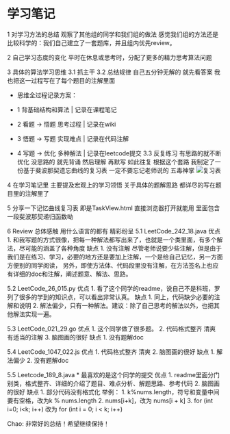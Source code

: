 # 学习笔记
1 对学习方法的总结
  观察了其他组的同学和我们组的做法
  感觉我们组的方法还是比较科学的：我们自己建立了一套题库，并且组内优先review。

2 自己学习态度的变化
  平时在休息或思考时，分配了更多的精力思考算法问题

3 具体的算法学习思维
  3.1 抓主干
  3.2 总结规律 自己五分钟无解的 就先看答案
  我也把这一过程写在了每个题目的注解里面
   * 思维全过程记录方案：<p>
   * 1 背基础结构和算法      | 记录在课程笔记<p>
   * 2 看题 -> 悟题 思考过程 | 记录在wiki<p>
   * 3 悟题 -> 写题 实现难点 | 记录在代码注解<p>
   * 4 写题 -> 优化 多种解法 | 记录在leetcode提交
  3.3 反复练习
  有思路的就不断优化 没思路的 就先背诵 然后理解 再默写 如此往复
  根据这个套路 我制定了一份基于斐波那契遗忘曲线的复习表
  一定不要忘记老师说的 五毒神掌
  ![复习表](http://ww1.sinaimg.cn/large/466e120ely1g3vboe39o3j216a0pztaq.jpg)

4 在学习笔记里 主要提及宏观上的学习领悟
  关于具体的题解思路 都详尽的写在题目里的注解里了

5 分享一下记忆曲线复习表 即是TaskView.html
  直接浏览器打开就能用 里面包含一段斐波那契递归函数呦

6 Review
  总体感触 用什么语言的都有 精彩纷呈
  5.1 LeetCode_242_18.java
    优点
      1. 和我写题的方式很像，把每一种解法都写出来了，也就是一个类里面，有多个解法，尽可能的涵盖了各种角度
    缺点
      1. 没有注解
        尽管老师说要少些注解，但是由于我们是在练习、学习，必要的地方还是要加上注解，一个是给自己记忆，另一方面方便别的同学阅读，
        另外，即使方法体、代码段里没有注解，在方法签名上也应有详细的doc和注解，阐述题意、解法、思路。

  5.2 LeetCode_26_015.py
    优点
      1. 看了这个同学的readme，说自己不是科班，罗列了很多的学到的知识点，可以看出非常认真。
    缺点
      1. 同上，代码缺少必要的注解和说明
      2. 解法偏少，只有一种解法。建议：除了自己思考的解法以外，也把其他解法实现一遍。

  5.3 LeetCode_021_29.go
    优点
      1. 这个同学做了很多题。
      2. 代码格式整齐 清爽 有适当的注解
      3. 脑图画的很好
    缺点
      1. 没有题解doc

  5.4 LeetCode_1047_022.js
    优点
      1. 代码格式整齐 清爽
      2. 脑图画的很好
    缺点
      1. 解法偏少
      2. 没有题解doc

  5.5 Leetcode_189_8.java
    * 最喜欢的是这个同学的提交
    优点
      1. readme里面分门别类，格式整齐、详细的介绍了题目、难点分析、解题思路、参考代码
      2. 脑图画的很好
    缺点
      1. 部分代码没有格式化
      举例：
        1. k%nums.length，符号和变量中间要有空格，改为k % nums.length
        2. nums[i+k]，改为 nums[i + k]
        3. for (int i=0; i<k; i++) 改为 for (int i = 0; i < k; i++)



Chao: 非常好的总结！希望继续保持！